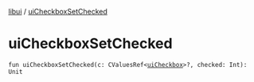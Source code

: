 [libui](index.md) / [uiCheckboxSetChecked](./ui-checkbox-set-checked.md)

# uiCheckboxSetChecked

`fun uiCheckboxSetChecked(c: CValuesRef<`[`uiCheckbox`](ui-checkbox.md)`>?, checked: Int): Unit`
